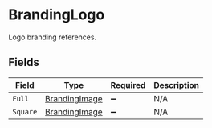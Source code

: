# BrandingLogo

Logo branding references.


## Fields

| Field                                                 | Type                                                  | Required                                              | Description                                           |
| ----------------------------------------------------- | ----------------------------------------------------- | ----------------------------------------------------- | ----------------------------------------------------- |
| `Full`                                                | [BrandingImage](../../Models/Shared/BrandingImage.md) | :heavy_minus_sign:                                    | N/A                                                   |
| `Square`                                              | [BrandingImage](../../Models/Shared/BrandingImage.md) | :heavy_minus_sign:                                    | N/A                                                   |